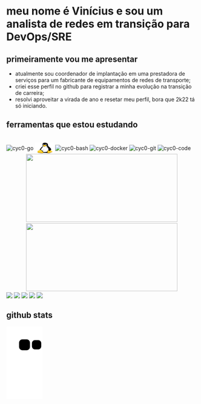 # meu nome é Vinícius e sou um analista de redes em transição para DevOps/SRE

## primeiramente vou me apresentar

* atualmente sou coordenador de implantação em uma prestadora de serviços para um fabricante de equipamentos de redes de transporte;
* criei esse perfil no github para registrar a minha evolução na transição de carreira;
* resolvi aproveitar a virada de ano e resetar meu perfil, bora que 2k22 tá só iniciando.

## ferramentas que estou estudando

<div style="display: inline_block"><br>
  <img align="center" alt="cyc0-go" height="30" width="50" src="https://cdn.jsdelivr.net/gh/devicons/devicon/icons/go/go-original.svg">
  <img align="center" alt="cyc0-linux" height="30" width="50" src="https://github.com/devicons/devicon/blob/master/icons/linux/linux-original.svg">
  <img align="center" alt="cyc0-bash" height="30" width="50" src="https://cdn.jsdelivr.net/gh/devicons/devicon/icons/bash/bash-original.svg">
  <img align="center" alt="cyc0-docker" height="30" width="50" src="https://cdn.jsdelivr.net/gh/devicons/devicon/icons/docker/docker-original.svg">
  <img align="center" alt="cyc0-git" height="30" width="50" src="https://cdn.jsdelivr.net/gh/devicons/devicon/icons/git/git-original.svg">
  <img align="center" alt="cyc0-code" height="30" width="50"src="https://cdn.jsdelivr.net/gh/devicons/devicon/icons/vscode/vscode-original.svg">
</div>

<div align="center">
  <a href="https://github.com/bl4cktux89">
  <img height="180" width="400" src="https://github-readme-stats.vercel.app/api?username=bl4cktux89&show_icons=true&theme=dracula&include_all_commits=true&count_private=true"/>
  <img height="180" width="400" src="https://github-readme-stats.vercel.app/api/top-langs/?username=bl4cktux89&layout=compact&langs_count=7&theme=dracula"/>
</div>

<div>
  <a href="https://www.linkedin.com/in/vinicius-santana-da-silva" target="_blank"><img src="https://img.shields.io/badge/-LinkedIn-%230077B5?style=for-the-badge&logo=linkedin&logoColor=white" target="_blank"></a>
  <a href="https://t.me/bl4cktux89" target="_blank"><img src="https://img.shields.io/badge/Telegram-2CA5E0?style=for-the-badge&logo=telegram&logoColor=white" target="_blank"></a>
  <a href="https://www.instagram.com/bl4cktux89/" target="_blank"><img src="https://img.shields.io/badge/Instagram-E4405F?style=for-the-badge&logo=instagram&logoColor=white" target="_blank"></a>
  <a href="https://www.twitter.com/bl4cktux89/" target="_blank"><img src="https://img.shields.io/badge/Twitter-1DA1F2?style=for-the-badge&logo=twitter&logoColor=white" target="_blank"></a>
  <a href="https://dev.to/bl4cktux89" target="_blank"><img src="https://img.shields.io/badge/dev.to-0A0A0A?style=for-the-badge&logo=dev.to&logoColor=white" target="_blank"></a>
  

## github stats

  ![Snake animation](https://github.com/bl4cktux89/bl4cktux89/blob/output/github-contribution-grid-snake.svg)
</div>
